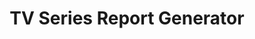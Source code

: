 ---
title: "TV Series Report Generator"
description: "using SQL and Python I built this super cool thing that shows you how good your taste in tv shows is! i.e. shows you whatever you would ever want to know about young sheldon and other amazing shows!"
image:
    url: "../../public/assets/photos/youngsheldon.png"
    alt: "Report of the TV series Young Sheldon"
link: "https://github.com/mdoheny9/tv-series-report-generator"
tags: ["python", "databases", "web-design"]
---